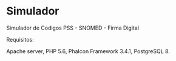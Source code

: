 # Simulador
Simulador de Codigos PSS - SNOMED - Firma Digital

Requisitos:

Apache server, 
PHP 5.6, 
Phalcon Framework 3.4.1, 
PostgreSQL 8.
